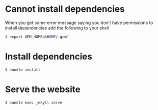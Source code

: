 # Cannot install dependencies

When you get some error message saying you don't have permissions to install dependencies add the following to your shell

```zsh
$ export GEM_HOME=$HOME/.gem"
```

# Install dependencies

```zsh
$ bundle install
```

# Serve the website

```zsh
$ bundle exec jekyll serve
```
